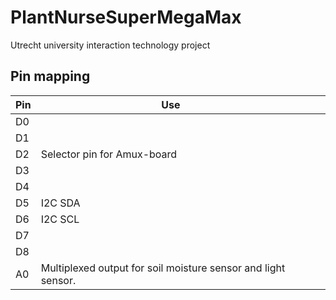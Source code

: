 # PlantNurseSuperMegaMax
Utrecht university interaction technology project

## Pin mapping

| Pin  | Use                                                          |      |      |
| ---- | ------------------------------------------------------------ | ---- | ---- |
| D0   |                                                              |      |      |
| D1   |                                                              |      |      |
| D2   | Selector pin for Amux-board                                  |      |      |
| D3   |                                                              |      |      |
| D4   |                                                              |      |      |
| D5   | I2C SDA                                                      |      |      |
| D6   | I2C SCL                                                      |      |      |
| D7   |                                                              |      |      |
| D8   |                                                              |      |      |
| A0   | Multiplexed output for soil moisture sensor and light sensor. |      |      |